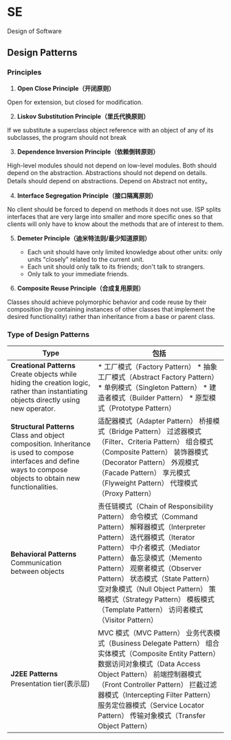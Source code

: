 # SE

Design of Software

## Design Patterns

### Principles

1. **Open Close Principle（开闭原则）**
  
  Open for extension, but closed for modification.

2. **Liskov Substitution Principle（里氏代换原则）**
  
  If we substitute a superclass object reference with an object of any of its subclasses, the program should not break

3. **Dependence Inversion Principle（依赖倒转原则）**
  
  High-level modules should not depend on low-level modules. Both should depend on the abstraction.
  Abstractions should not depend on details. Details should depend on abstractions.
  Depend on Abstract not entity。

4. **Interface Segregation Principle（接口隔离原则）**
  
  No client should be forced to depend on methods it does not use.  ISP splits interfaces that are very large into smaller and more specific ones so that clients will only have to know about the methods that are of interest to them.

5. **Demeter Principle（迪米特法则/最少知道原则）**
    * Each unit should have only limited knowledge about other units: only units "closely" related to the current unit.
    * Each unit should only talk to its friends; don't talk to strangers.
    * Only talk to your immediate friends.

6. **Composite Reuse Principle（合成复用原则）**
  
  Classes should achieve polymorphic behavior and code reuse by their composition (by containing instances of other classes that implement the desired functionality) rather than inheritance from a base or parent class.
  
### Type of Design Patterns

| Type                                                                                                                                                                   | 包括                                                                                                                                                                                                                                                                                                                                                                                       |
|------------------------------------------------------------------------------------------------------------------------------------------------------------------------|--------------------------------------------------------------------------------------------------------------------------------------------------------------------------------------------------------------------------------------------------------------------------------------------------------------------------------------------------------------------------------------------|
| 	**Creational Patterns** Create objects while hiding the creation logic, rather than instantiating objects directly using new operator. | * 工厂模式（Factory Pattern） * 抽象工厂模式（Abstract Factory Pattern） * 单例模式（Singleton Pattern） * 建造者模式（Builder Pattern） * 原型模式（Prototype Pattern） |
| **Structural Patterns** Class and object composition. Inheritance is used to compose interfaces and define ways to compose objects to obtain new functionalities.   | 适配器模式（Adapter Pattern） 桥接模式（Bridge Pattern） 过滤器模式（Filter、Criteria Pattern） 组合模式（Composite Pattern） 装饰器模式（Decorator Pattern） 外观模式（Facade Pattern） 享元模式（Flyweight Pattern） 代理模式（Proxy Pattern）  |
| **Behavioral Patterns** Communication between objects                                                                                                                       | 责任链模式（Chain of Responsibility Pattern） 命令模式（Command Pattern） 解释器模式（Interpreter Pattern） 迭代器模式（Iterator Pattern） 中介者模式（Mediator Pattern） 备忘录模式（Memento Pattern） 观察者模式（Observer Pattern） 状态模式（State Pattern） 空对象模式（Null Object Pattern） 策略模式（Strategy Pattern） 模板模式（Template Pattern） 访问者模式（Visitor Pattern） |
| **J2EE Patterns** Presentation tier(表示层)  | MVC 模式（MVC Pattern） 业务代表模式（Business Delegate Pattern） 组合实体模式（Composite Entity Pattern） 数据访问对象模式（Data Access Object Pattern） 前端控制器模式（Front Controller Pattern） 拦截过滤器模式（Intercepting Filter Pattern） 服务定位器模式（Service Locator Pattern） 传输对象模式（Transfer Object Pattern）           |
